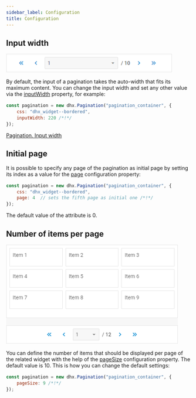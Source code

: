 ```yaml
---
sidebar_label: Configuration
title: Configuration
---          
```


Input width
---------------

![](../assets/pagination/combo_width.png)

By default, the input of a pagination takes the auto-width that fits its maximum content. You can change the input width and set any other value via the [inputWidth](pagination/api/pagination_inputwidth_config.md) property, for example:

~~~js
const pagination = new dhx.Pagination("pagination_container", {
    css: "dhx_widget--bordered",
    inputWidth: 220 /*!*/
});
~~~

[Pagination. Input width](https://snippet.dhtmlx.com/1fttbjh9)

Initial page
-------------

It is possible to specify any page of the pagination as initial page by setting its index as a value for the [page](pagination/api/pagination_page_config.md) configuration property:

~~~js
const pagination = new dhx.Pagination("pagination_container", {
    css: "dhx_widget--bordered",
    page: 4  // sets the fifth page as initial one /*!*/
});
~~~

The default value of the attribute is 0.

Number of items per page
-------------------------

![](../assets/pagination/page_size.png)

You can define the number of items that should be displayed per page of the related widget with the help of the [pageSize](pagination/api/pagination_pagesize_config.md) configuration property. The default value is 10. This is how you can change the default settings:

~~~js
const pagination = new dhx.Pagination("pagination_container", {
    pageSize: 9 /*!*/
});
~~~

